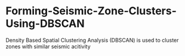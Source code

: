 # Forming-Seismic-Zone-Clusters-Using-DBSCAN
Density Based Spatial Clustering Analysis (DBSCAN) is used to cluster zones with similar seismic acitivity
